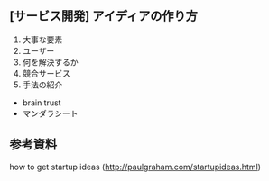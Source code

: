 ## [サービス開発] アイディアの作り方

1. 大事な要素
  1. ユーザー
  2. 何を解決するか
  3. 競合サービス
2. 手法の紹介
  - brain trust
  - マンダラシート

## 参考資料
how to get startup ideas
(http://paulgraham.com/startupideas.html)

